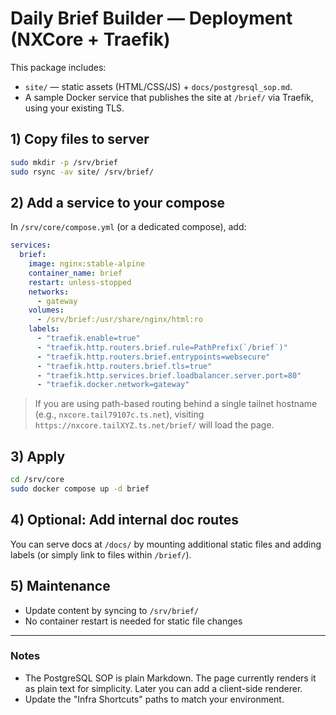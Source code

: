 # Daily Brief Builder — Deployment (NXCore + Traefik)

This package includes:
- `site/` — static assets (HTML/CSS/JS) + `docs/postgresql_sop.md`.
- A sample Docker service that publishes the site at `/brief/` via Traefik, using your existing TLS.

## 1) Copy files to server
```bash
sudo mkdir -p /srv/brief
sudo rsync -av site/ /srv/brief/
```

## 2) Add a service to your compose
In `/srv/core/compose.yml` (or a dedicated compose), add:

```yaml
services:
  brief:
    image: nginx:stable-alpine
    container_name: brief
    restart: unless-stopped
    networks:
      - gateway
    volumes:
      - /srv/brief:/usr/share/nginx/html:ro
    labels:
      - "traefik.enable=true"
      - "traefik.http.routers.brief.rule=PathPrefix(`/brief`)"
      - "traefik.http.routers.brief.entrypoints=websecure"
      - "traefik.http.routers.brief.tls=true"
      - "traefik.http.services.brief.loadbalancer.server.port=80"
      - "traefik.docker.network=gateway"
```

> If you are using path-based routing behind a single tailnet hostname (e.g., `nxcore.tail79107c.ts.net`), visiting `https://nxcore.tailXYZ.ts.net/brief/` will load the page.

## 3) Apply
```bash
cd /srv/core
sudo docker compose up -d brief
```

## 4) Optional: Add internal doc routes
You can serve docs at `/docs/` by mounting additional static files and adding labels (or simply link to files within `/brief/`).

## 5) Maintenance
- Update content by syncing to `/srv/brief/`
- No container restart is needed for static file changes

---

### Notes
- The PostgreSQL SOP is plain Markdown. The page currently renders it as plain text for simplicity. Later you can add a client-side renderer.
- Update the "Infra Shortcuts" paths to match your environment.
